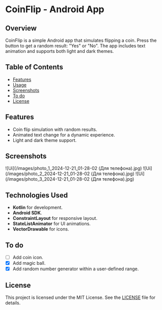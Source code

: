 # CoinFlip - Android App
## Overview
CoinFlip is a simple Android app that simulates flipping a coin. Press the button to get a random result: "Yes" or "No". The app includes text animation and supports both light and dark themes.

## Table of Contents
- [Features](#features)
- [Usage](#usage)
- [Screenshots](#Screenshots)
- [To do](#to-do)
- [License](#license)

## Features

- Coin flip simulation with random results.
- Animated text change for a dynamic experience.
- Light and dark theme support.

## Screenshots
![Ui](/images/photo_1_2024-12-21_01-28-02 (Для телефона).jpg)
![Ui](/images/photo_2_2024-12-21_01-28-02 (Для телефона).jpg)
![Ui](/images/photo_3_2024-12-21_01-28-02 (Для телефона).jpg)
## Technologies Used

- **Kotlin** for development.
- **Android SDK**.
- **ConstraintLayout** for responsive layout.
- **StateListAnimator** for UI animations.
- **VectorDrawable** for icons.

## To do

- [ ] Add coin icon.
- [x] Add magic ball.
- [x] Add random number generator within a user-defined range.

## License

This project is licensed under the MIT License. See the [LICENSE](LICENSE) file for details.
